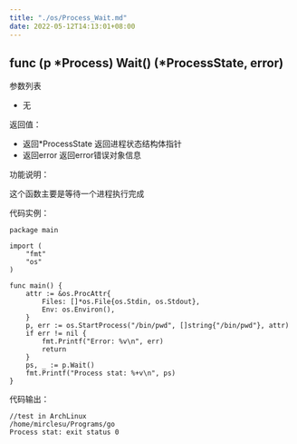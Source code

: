 ```yaml
---
title: "./os/Process_Wait.md"
date: 2022-05-12T14:13:01+08:00
---
```

## func (p *Process) Wait() (*ProcessState, error)

参数列表

- 无

返回值：

- 返回*ProcessState 返回进程状态结构体指针
- 返回error 返回error错误对象信息

功能说明：

这个函数主要是等待一个进程执行完成

代码实例：

    package main

    import (
        "fmt"
        "os"
    )

    func main() {
        attr := &os.ProcAttr{
            Files: []*os.File{os.Stdin, os.Stdout},
            Env: os.Environ(),
        }
        p, err := os.StartProcess("/bin/pwd", []string{"/bin/pwd"}, attr)
        if err != nil {
            fmt.Printf("Error: %v\n", err)
            return
        }
        ps, _ := p.Wait()
        fmt.Printf("Process stat: %+v\n", ps)
    }

代码输出：

    //test in ArchLinux
    /home/mirclesu/Programs/go
    Process stat: exit status 0
